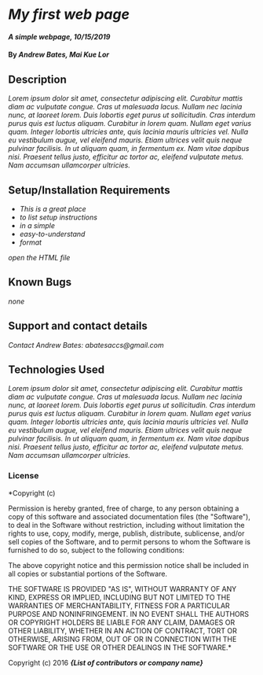 # _My first web page_

#### _A simple webpage, 10/15/2019_

#### By _**Andrew Bates, Mai Kue Lor**_

## Description

_Lorem ipsum dolor sit amet, consectetur adipiscing elit. Curabitur mattis diam ac vulputate congue. Cras ut malesuada lacus. Nullam nec lacinia nunc, at laoreet lorem. Duis lobortis eget purus ut sollicitudin. Cras interdum purus quis est luctus aliquam. Curabitur in lorem quam. Nullam eget varius quam. Integer lobortis ultricies ante, quis lacinia mauris ultricies vel. Nulla eu vestibulum augue, vel eleifend mauris. Etiam ultrices velit quis neque pulvinar facilisis. In ut aliquam quam, in fermentum ex. Nam vitae dapibus nisi. Praesent tellus justo, efficitur ac tortor ac, eleifend vulputate metus. Nam accumsan ullamcorper ultricies._

## Setup/Installation Requirements

* _This is a great place_
* _to list setup instructions_
* _in a simple_
* _easy-to-understand_
* _format_

_open the HTML file_

## Known Bugs

_none_

## Support and contact details

_Contact Andrew Bates: abatesaccs@gmail.com_

## Technologies Used

_Lorem ipsum dolor sit amet, consectetur adipiscing elit. Curabitur mattis diam ac vulputate congue. Cras ut malesuada lacus. Nullam nec lacinia nunc, at laoreet lorem. Duis lobortis eget purus ut sollicitudin. Cras interdum purus quis est luctus aliquam. Curabitur in lorem quam. Nullam eget varius quam. Integer lobortis ultricies ante, quis lacinia mauris ultricies vel. Nulla eu vestibulum augue, vel eleifend mauris. Etiam ultrices velit quis neque pulvinar facilisis. In ut aliquam quam, in fermentum ex. Nam vitae dapibus nisi. Praesent tellus justo, efficitur ac tortor ac, eleifend vulputate metus. Nam accumsan ullamcorper ultricies._

### License

*Copyright (c) <year> <copyright holders>

Permission is hereby granted, free of charge, to any person obtaining a copy
of this software and associated documentation files (the "Software"), to deal
in the Software without restriction, including without limitation the rights
to use, copy, modify, merge, publish, distribute, sublicense, and/or sell
copies of the Software, and to permit persons to whom the Software is
furnished to do so, subject to the following conditions:

The above copyright notice and this permission notice shall be included in all
copies or substantial portions of the Software.

THE SOFTWARE IS PROVIDED "AS IS", WITHOUT WARRANTY OF ANY KIND, EXPRESS OR
IMPLIED, INCLUDING BUT NOT LIMITED TO THE WARRANTIES OF MERCHANTABILITY,
FITNESS FOR A PARTICULAR PURPOSE AND NONINFRINGEMENT. IN NO EVENT SHALL THE
AUTHORS OR COPYRIGHT HOLDERS BE LIABLE FOR ANY CLAIM, DAMAGES OR OTHER
LIABILITY, WHETHER IN AN ACTION OF CONTRACT, TORT OR OTHERWISE, ARISING FROM,
OUT OF OR IN CONNECTION WITH THE SOFTWARE OR THE USE OR OTHER DEALINGS IN THE
SOFTWARE.*

Copyright (c) 2016 **_{List of contributors or company name}_**
